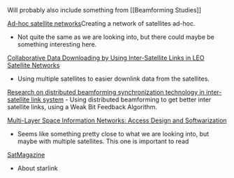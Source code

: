 Will probably also include something from [[Beamforming Studies]]

[Ad-hoc satellite networks](https://ieeexplore-ieee-org.zorac.aub.aau.dk/stamp/stamp.jsp?tp=&arnumber=9527597)Creating a network of satellites ad-hoc.
- Not quite the same as we are looking into, but there could maybe be something interesting here. 

[Collaborative Data Downloading by Using Inter-Satellite Links in LEO Satellite Networks](https://ieeexplore-ieee-org.zorac.aub.aau.dk/stamp/stamp.jsp?tp=&arnumber=7805169)
- Using multiple satellites to easier downlink data from the satellites.


[Research on distributed beamforming synchronization technology in inter-satellite link system](https://journals.sagepub.com/doi/epub/10.1177/00202940221089256) 
	- Using distributed beamforming to get better inter satellite links, using a Weak Bit Feedback Algorithm. 

[Multi-Layer Space Information Networks: Access Design and Softwarization](https://ieeexplore-ieee-org.zorac.aub.aau.dk/stamp/stamp.jsp?tp=&arnumber=9627690)
- Seems like something pretty close to what we are looking into, but maybe with multiple satellites. This one is important to read

[SatMagazine](http://www.satmagazine.com/story.php?number=1026762698)
- About starlink
